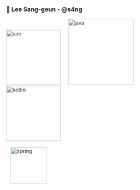 
### 👋 Lee Sang-geun - @s4ng
<!--
[![s4ng's github stats](https://github-readme-stats.vercel.app/api?username=s4ng&theme=react&show_icons=true&count_private=true)](https://github.com/s4ng) 

[![Top Langs](https://github-readme-stats.vercel.app/api/top-langs/?username=s4ng&layout=compact&theme=react)](https://github.com/s4ng)
-->

<div>
  <img height="150" src="https://user-images.githubusercontent.com/48652807/194749479-166039ae-159d-4695-9619-814e9bb2a253.png" alt="vim" title="vim">
  &nbsp&nbsp&nbsp
  <img height="180" src="https://user-images.githubusercontent.com/48652807/194749243-2f423f73-5a0a-4ab1-a0ef-83689c1a7cbf.png" alt="java" title="java">
  &nbsp&nbsp&nbsp
  <img height="150" src="https://user-images.githubusercontent.com/48652807/203880710-3d14ac3e-e647-45d5-955d-7e247d66140a.png" alt="kotlin" title="kotlin">
</div>
<br>
<div>
  &nbsp&nbsp
  <img height="100" src="https://user-images.githubusercontent.com/48652807/194749150-04203c01-7c16-40aa-904d-7d9c7f88dc34.svg" alt="spring" title="spring">
</div>
<br>
<!-- 
<div>
  <img height="140" src="https://user-images.githubusercontent.com/48652807/194749600-9e6ded9b-7fda-4a01-b525-6cdd48732a9a.png" alt="react" title="react">
  <img height="140" src="https://user-images.githubusercontent.com/48652807/203880859-8effa9d7-5d23-468e-bff9-10ccafbb4afb.png" alt="vue" title="vue">
  &nbsp&nbsp&nbsp
  <img height="140" src="https://user-images.githubusercontent.com/48652807/203881135-bde55249-1896-4f2e-98dc-e7bfacd8f6a6.png" alt="js" title="js">
</div> -->

<!--
</br>
<p align="">
  😎&nbsp;
  <code><img height="30" src="https://user-images.githubusercontent.com/48652807/194748996-16adda70-2514-45c4-b558-cd79ab4b0315.png" alt="java" title="java"></code>
  <code><img height="30" src="https://user-images.githubusercontent.com/48652807/194749044-d73b0b7e-beaf-4db1-9327-c6b38dc95a24.svg" alt="spring" title="spring"></code>


</p>
<p align="">
  🤔&nbsp;
  <code><img height="30" src="https://raw.githubusercontent.com/github/explore/80688e429a7d4ef2fca1e82350fe8e3517d3494d/topics/javascript/javascript.png" alt="javascript" title="javascript"></code>
  <code><img height="30" src="https://raw.githubusercontent.com/github/explore/80688e429a7d4ef2fca1e82350fe8e3517d3494d/topics/nodejs/nodejs.png" alt="nodejs" title="nodejs"></code>
  <code><img height="30" src="https://raw.githubusercontent.com/github/explore/80688e429a7d4ef2fca1e82350fe8e3517d3494d/topics/react/react.png" alt="react" title="react"></code>

</p>

---

<p align="center">
  <img src="https://visitor-badge.laobi.icu/badge?page_id=s4ng/s4ng" alt="visitor"/>
</p>


**s4ng/s4ng** is a ✨ _special_ ✨ repository because its `README.md` (this file) appears on your GitHub profile.

Here are some ideas to get you started:

- 🔭 I’m currently working on ...
- 🌱 I’m currently learning ...
- 👯 I’m looking to collaborate on ...
- 🤔 I’m looking for help with ...
- 💬 Ask me about ...
- 📫 How to reach me: ...
- 😄 Pronouns: ...
- ⚡ Fun fact: ...
-->
